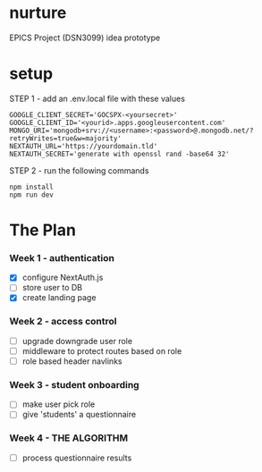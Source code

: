 # nurture
EPICS Project (DSN3099) idea prototype 

# setup
STEP 1 - add an .env.local file with these values
```
GOOGLE_CLIENT_SECRET='GOCSPX-<yoursecret>'
GOOGLE_CLIENT_ID='<yourid>.apps.googleusercontent.com'
MONGO_URI='mongodb+srv://<username>:<password>@.mongodb.net/?retryWrites=true&w=majority'
NEXTAUTH_URL='https://yourdomain.tld'
NEXTAUTH_SECRET='generate with openssl rand -base64 32'
```

STEP 2 - run the following commands
```
npm install
npm run dev
```

# The Plan
### Week 1 - authentication
- [x] configure NextAuth.js
- [ ] store user to DB
- [x] create landing page

### Week 2 - access control
- [ ] upgrade downgrade user role
- [ ] middleware to protect routes based on role
- [ ] role based header navlinks

### Week 3 - student onboarding
- [ ] make user pick role
- [ ] give 'students' a questionnaire

### Week 4 - THE ALGORITHM
- [ ] process questionnaire results
